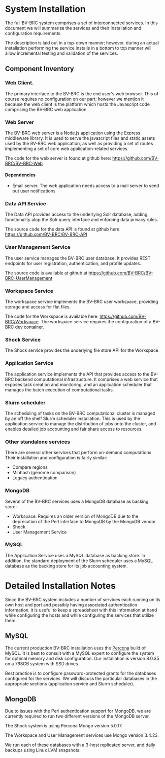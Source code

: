 # System Installation

The full BV-BRC system comprises a set of interconnected services. In this document we will summarize the services and their installation and configuration requirements.

The description is laid out in a top-down manner; however, during an actual installation performing the service installs in a bottom to top manner will allow incremental testing and validation of the services.

## Component Inventory

### Web Client.

The primary interface to the BV-BRC is the end user's web browser. This of course requires no configuration on our part; however we mention it because the web client is the platform which hosts the Javascript code comprising the BV-BRC web application.

### Web Server

The BV-BRC web server is a Node.js application using the Express middleware library. It is used to serve the javascript files and static assets used by the BV-BRC web application, as well as providing a set of routes implementing a set of core web application-related services.

The code for the web server is found at github here: https://github.com/BV-BRC/BV-BRC-Web

#### Dependencies

- Email server. The web application needs access to a mail server to send out user notifications

### Data API Service

The Data API provides access to the underlying Solr database, adding functionality atop the Solr query interface and enforcing data privacy rules.

The source code for the data API is found at github here: https://github.com/BV-BRC/BV-BRC-API

### User Management Service

The user service manages the BV-BRC user database. It provides REST endpoints for user registration, authentication, and profile updates.

The source code is available at github at https://github.com/BV-BRC/BV-BRC-UserManagement

### Workspace Service

The workspace service implements the BV-BRC user workspace, providing storage and access for flat files.

The code for the Workspace is available here: https://github.com/BV-BRC/Workspace. The workspace service requires the configuration of a BV-BRC dev container.

### Shock Service

The Shock service provides the underlying file store API for the Workspace.

### Application Service

The application service implements the API that provides access to the BV-BRC backend computational infrastructure. It comprises a web service that exposes task creation and monitoring, and an application scheduler that manages the batch execution of computational tasks.

### Slurm scheduler

The scheduling of tasks on the BV-BRC computational cluster is managed by an off the shelf Slurm scheduler installation. This is used by the application service to manage the distribution of jobs onto the cluster, and enables detailed job accounting and fair share access to resources.

### Other standalone services

There are several other services that perform on-demand computations. Their installation and configuration is fairly similar:

- Compare regions
- Minhash (genome comparison)
- Legacy authentication

### MongoDB

Several of the BV-BRC services uses a MongoDB database as backing store:

- Workspace. Requires an older version of MongoDB due to the deprecation of the Perl interface to MongoDB by the MongoDB vendor
- Shock.
- User Management Service

### MySQL

The Application Service uses a MySQL database as backing store. In addition, the standard deployment of the Slurm scheduler uses a MySQL database as the backing store for its job accounting system.

# Detailed Installation Notes

Since the BV-BRC system includes a number of services each running on its own host and port and possibly having associated authentication information, it is useful to keep a spreadsheet with this information at hand while configuring the hosts and while configuring the services that utilize them. 

## MySQL

The current production BV-BRC installation uses the [Percona](https://www.percona.com/mysql/software) build of MySQL. It is best to consult with a MySQL expert to configure the system for optimal memory and disk configuration. Our installation is version 8.0.35 on a 768GB system with SSD drives. 

Best practice is to configure password-protected grants for the databases configured for the services. We will discuss the particular databases in the appropriate sections (application service and Slurm scheduler).

## MongoDB

Due to issues with the Perl authentication support for MongoDB, we are currently required to run two different versions of the MongoDB server.

The Shock system is using Percona Mongo version 5.0.17.

The Workspace and User Management services use Mongo version 3.4.23.

We run each of these databases with a 3-host replicated server, and daily backups using Linux LVM snapshots.

